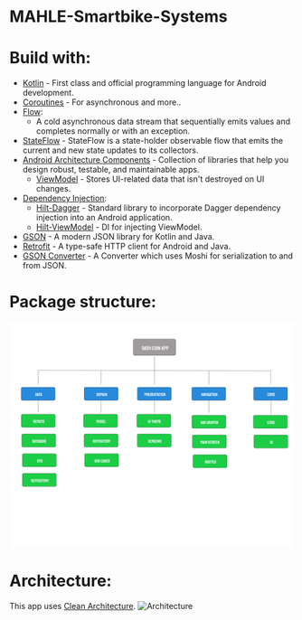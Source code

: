 # MAHLE-Smartbike-Systems

# Build with:

- [Kotlin](https://kotlinlang.org/) - First class and official programming language for Android development.
- [Coroutines](https://kotlinlang.org/docs/coroutines-overview.html) - For asynchronous and more..
- [Flow](https://kotlinlang.org/api/kotlinx.coroutines/kotlinx-coroutines-core/kotlinx.coroutines.flow/-flow/):
  - A cold asynchronous data stream that sequentially emits values and completes normally or with an exception.
- [StateFlow](https://developer.android.com/kotlin/flow/stateflow-and-sharedflow?hl=es-419) - StateFlow is a state-holder observable flow that emits the current and new state updates to its collectors.
- [Android Architecture Components](https://developer.android.com/topic/libraries/architecture?hl=es-419) - Collection of libraries that help you design robust, testable, and maintainable apps.
  - [ViewModel](https://developer.android.com/topic/libraries/architecture/viewmodel?hl=es-419) - Stores UI-related data that isn't destroyed on UI changes.
- [Dependency Injection](https://developer.android.com/training/dependency-injection?hl=es-419):
  - [Hilt-Dagger](https://dagger.dev/hilt/) - Standard library to incorporate Dagger dependency injection into an Android application.
  - [Hilt-ViewModel](https://developer.android.com/training/dependency-injection/hilt-jetpack?hl=es-419) - DI for injecting ViewModel.
- [GSON](https://github.com/google/gson) - A modern JSON library for Kotlin and Java.
- [Retrofit](https://square.github.io/retrofit/) - A type-safe HTTP client for Android and Java.
- [GSON Converter](https://github.com/square/retrofit/tree/master/retrofit-converters/gson) - A Converter which uses Moshi for serialization to and from JSON.
 
# Package structure:
![Structure](structure.jpg)

# Architecture:
This app uses [Clean Architecture](https://medium.com/android-dev-hacks/detailed-guide-on-android-clean-architecture-9eab262a9011).
![Architecture](https://github.com/MathRoda/DashCoin/blob/master/art/clean-arch.jpeg)
